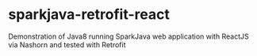 # sparkjava-retrofit-react
Demonstration of Java8 running SparkJava web application with ReactJS via Nashorn and tested with Retrofit

